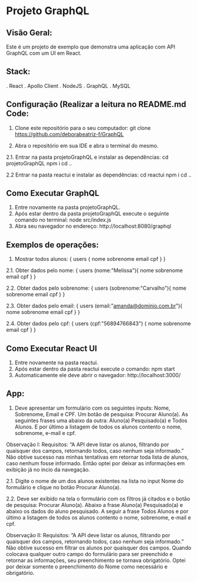 # Projeto GraphQL

## Visão Geral:

Este é um projeto de exemplo que demonstra uma aplicação com API GraphQL com um UI em React.

## Stack:

. React
. Apollo Client
. NodeJS
. GraphQL
. MySQL

## Configuração (Realizar a leitura no README.md Code:

1. Clone este repositório para o seu computador:
	git clone https://github.com/deborabeatriz-f/GraphQL

2. Abra o repositório em sua IDE e abra o terminal do mesmo.

2.1. Entrar na pasta projetoGraphQL e instalar as dependências:
	 cd projetoGraphQL
	 npm i 
	 cd ..

2.2 Entrar na pasta reactui e instalar as dependências:
	 cd reactui
	 npm i
	 cd ..

## Como Executar GraphQL

1. Entre novamente na pasta projetoGraphQL.
2. Após estar dentro da pasta projetoGraphQL execute o seguinte comando no terminal:
	node src/index.js
4. Abra seu navegador no endereço:
	http://localhost:8080/graphql

## Exemplos de operações:

1. Mostrar todos alunos:
{
  users {
  	nome
   	sobrenome
   	email
   	cpf
 	 }
}

2.1. Obter dados pelo nome:
{
  users (nome:"Melissa"){
  	nome
   	sobrenome
   	email
   	cpf
  	}
}

2.2. Obter dados pelo sobrenome:
{
  users (sobrenome:"Carvalho"){
  	nome
   	sobrenome
   	email
   	cpf
  	}
}

2.3. Obter dados pelo email:
{
  users (email:"amanda@dominio.com.br"){
  	nome
   	sobrenome
   	email
   	cpf
  	}
}

2.4. Obter dados pelo cpf:
{
  users (cpf:"56894766843") {
  	nome
   	sobrenome
   	email
   	cpf
  	}
}


## Como Executar React UI

1. Entre novamente na pasta reactui.
2. Após estar dentro da pasta reactui execute o comando:
   	npm start
3. Automaticamente ele deve abrir o navegador:
	http://localhost:3000/

## App:

1. Deve apresentar um formulário com os seguintes inputs: Nome, Sobrenome, Email e CPF.
Um botão de pesquisa: Procurar Aluno(a). 
As seguintes frases uma abaixo da outra: Aluno(a) Pesquisado(a) e Todos Alunos.
E por último a listagem de todos os alunos contento o nome, sobrenome, e-mail e cpf.

Observação I: 
Requisitos:  “A API deve listar os alunos, filtrando por quaisquer dos campos, retornando
todos, caso nenhum seja informado.” 
Não obtive sucesso nas minhas tentativas em retornar toda lista de alunos, caso nenhum fosse informado. Então optei por deixar as informações em exibição já no incio da navegação.

2.1. Digite o nome de um dos alunos existentes na lista no input Nome do formulário e clique no botão Procurar Aluno(a).

2.2. Deve ser exibido na tela o formulário com os filtros já citados e o botão de pesquisa: Procurar Aluno(a). 
Abaixo a frase Aluno(a) Pesquisado(a) e abaixo os dados do aluno pesquisado.
A seguir a frase Todos Alunos e por último a listagem de todos os alunos contento o nome, sobrenome, e-mail e cpf.

Observação II: 
Requisitos: ”A API deve listar os alunos, filtrando por quaisquer dos campos, retornando
todos, caso nenhum seja informado.”
Não obtive sucesso em filtrar os alunos por quaisquer dos campos. Quando colocava qualquer outro campo do formulário para ser preenchido e retornar as informações, seu preenchimento se tornava obrigatório. Optei por deixar somente o preenchimento do Nome como necessário e obrigatório.
